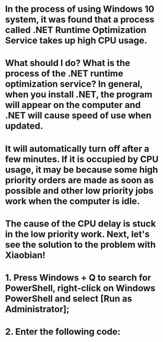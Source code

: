 # In the process of using Windows 10 system, it was found that a process called .NET Runtime Optimization Service takes up high CPU usage.


# What should I do? What is the process of the .NET runtime optimization service? In general, when you install .NET, the program will appear on the computer and .NET will cause speed of use when updated.


# It will automatically turn off after a few minutes. If it is occupied by CPU usage, it may be because some high priority orders are made as soon as possible and other low priority jobs work when the computer is idle.


# The cause of the CPU delay is stuck in the low priority work. Next, let's see the solution to the problem with Xiaobian!



# 1. Press Windows + Q to search for PowerShell, right-click on Windows PowerShell and select [Run as Administrator];
# 2. Enter the following code:
